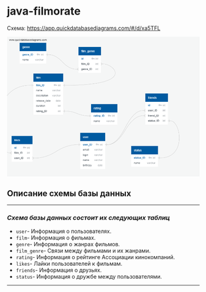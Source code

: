 # java-filmorate

Схема: https://app.quickdatabasediagrams.com/#/d/xa5TFL

![text](QuickDBD-Filmorate1.png)

## Описание схемы базы данных

***

### ***Схема базы данных состоит их следующих таблиц***

* `user`- Информация о пользователях.
* `film`- Информация о фильмах.
* `genre`- Информация о жанрах фильмов.
* `film_genre`- Связи между фильмами и их жанрами.
* `rating`- Информация о рейтинге Ассоциации кинокомпаний.
* `likes`- Лайки пользователей к фильмам.
* `friends`- Информация о друзьях.
* `status`- Информация о дружбе между пользователями.

***
